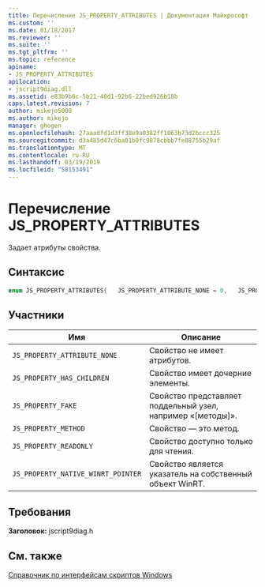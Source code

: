 ```yaml
---
title: Перечисление JS_PROPERTY_ATTRIBUTES | Документация Майкрософт
ms.custom: ''
ms.date: 01/18/2017
ms.reviewer: ''
ms.suite: ''
ms.tgt_pltfrm: ''
ms.topic: reference
apiname:
- JS_PROPERTY_ATTRIBUTES
apilocation:
- jscript9diag.dll
ms.assetid: e83b9b6c-5b21-48d1-92b6-22bed926b18b
caps.latest.revision: 7
author: mikejo5000
ms.author: mikejo
manager: ghogen
ms.openlocfilehash: 27aaadfd1d3ff38e9a0382ff1863b73d2bccc325
ms.sourcegitcommit: d3a485d47c6ba01b0fc9878cbbb7fe88755b29af
ms.translationtype: MT
ms.contentlocale: ru-RU
ms.lasthandoff: 03/19/2019
ms.locfileid: "58153491"
---
```

# <a name="jspropertyattributes-enumeration"></a>Перечисление JS_PROPERTY_ATTRIBUTES
Задает атрибуты свойства.  
  
## <a name="syntax"></a>Синтаксис  
  
```cpp
enum JS_PROPERTY_ATTRIBUTES{   JS_PROPERTY_ATTRIBUTE_NONE = 0,   JS_PROPERTY_HAS_CHILDREN = 0x1,   JS_PROPERTY_FAKE = 0x2,   JS_PROPERTY_METHOD = 0x4,   JS_PROPERTY_READONLY = 0x8,   JS_PROPERTY_NATIVE_WINRT_POINTER = 0x10} JS_PROPERTY_ATTRIBUTES;  
```  
  
## <a name="members"></a>Участники  
  
|Имя|Описание|  
|----------|-----------------|  
|`JS_PROPERTY_ATTRIBUTE_NONE`|Свойство не имеет атрибутов.|  
|`JS_PROPERTY_HAS_CHILDREN`|Свойство имеет дочерние элементы.|  
|`JS_PROPERTY_FAKE`|Свойство представляет поддельный узел, например «[методы]».|  
|`JS_PROPERTY_METHOD`|Свойство — это метод.|  
|`JS_PROPERTY_READONLY`|Свойство доступно только для чтения.|  
|`JS_PROPERTY_NATIVE_WINRT_POINTER`|Свойство является указатель на собственный объект WinRT.|  
  
## <a name="requirements"></a>Требования  
 **Заголовок:** jscript9diag.h  
  
## <a name="see-also"></a>См. также  
 [Справочник по интерфейсам скриптов Windows](../../winscript/reference/windows-script-interfaces-reference.md)